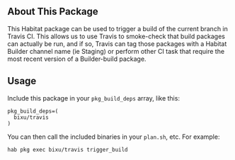 ## About This Package
This Habitat package can be used to trigger a build of the current branch in Travis CI.
This allows us to use Travis to smoke-check that build packages can actually be run,
and if so, Travis can tag those packages with a Habitat Builder channel name (ie Staging)
or perform other CI task that require the most recent version of a Builder-build package.

## Usage
Include this package in your `pkg_build_deps` array, like this:
```
pkg_build_deps=(
  bixu/travis
)
```
You can then call the included binaries in your `plan.sh`, etc.
For example:
```
hab pkg exec bixu/travis trigger_build
```
